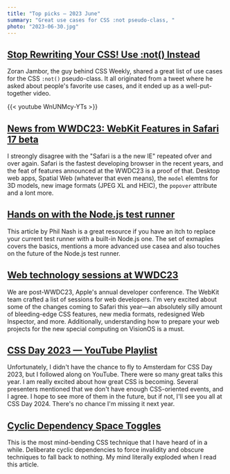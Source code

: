 ```yaml
---
title: "Top picks — 2023 June"
summary: "Great use cases for CSS :not pseudo-class, "
photo: "2023-06-30.jpg"
---
```


## [Stop Rewriting Your CSS! Use :not() Instead](https://youtu.be/WnUNMcy-YTs)

Zoran Jambor, the guy behind CSS Weekly, shared a great list of use cases for the CSS `:not()` pseudo-class. It all originated from a tweet where he asked about people's favorite use cases, and it ended up as a well-put-together video.

{{< youtube WnUNMcy-YTs >}}

## [News from WWDC23: WebKit Features in Safari 17 beta](https://webkit.org/blog/14205/news-from-wwdc23-webkit-features-in-safari-17-beta/)

I streongly disagree with the "Safari is a the new IE" repeated ofver and over again. Safari is the fastest developing browser in the recent years, and the feat of features announced at the WWDC23 is a proof of that. Desktop web apps, Spatial Web (whatever that even means), the `model` elemtns for 3D models, new image formats (JPEG XL and HEIC), the `popover` attribute and a lont more.

## [Hands on with the Node.js test runner](https://www.sonarsource.com/blog/node-js-test-runner/)

This article by Phil Nash is a great resource if you have an itch to replace your current test runner with a built-in Node.js one. The set of exmaples covers the basics, mentions a more advanced use casea and also touches on the future of the Node.js test runner.

## [Web technology sessions at WWDC23](https://www.webkit.org/blog/14203/web-technology-sessions-at-wwdc23/)

We are post-WWDC23, Apple's annual developer conference. The WebKit team crafted a list of sessions for web developers. I'm very excited about some of the changes coming to Safari this year—an absolutely silly amount of bleeding-edge CSS features, new media formats, redesigned Web Inspector, and more. Additionally, understanding how to prepare your web projects for the new special computing on VisionOS is a must.

## [CSS Day 2023 — YouTube Playlist](https://www.youtube.com/playlist?list=PLjnstNlepBvOG299LOrvMFJ8WreCDWWd4)

Unfortunately, I didn't have the chance to fly to Amsterdam for CSS Day 2023, but I followed along on YouTube. There were so many great talks this year. I am really excited about how great CSS is becoming. Several presenters mentioned that we don't have enough CSS-oriented events, and I agree. I hope to see more of them in the future, but if not, I'll see you all at CSS Day 2024. There's no chance I'm missing it next year.

## [Cyclic Dependency Space Toggles](https://kizu.dev/cyclic-toggles/)

This is the most mind-bending CSS technique that I have heard of in a while. Deliberate cyclic dependencies to force invalidity and obscure techniques to fall back to nothing. My mind literally exploded when I read this article.
